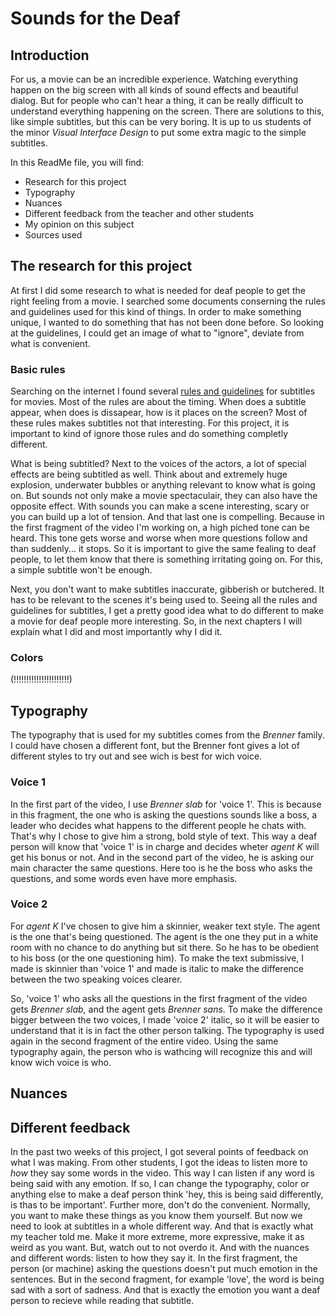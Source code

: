 # Sounds for the Deaf

## Introduction

For us, a movie can be an incredible experience. Watching everything happen on the big screen with all kinds of sound effects and beautiful dialog.
But for people who can't hear a thing, it can be really difficult to understand everything happening on
the screen. There are solutions to this, like simple subtitles, but this can be very boring.
It is up to us students of the minor *Visual Interface Design* to put some extra magic to the simple subtitles.

In this ReadMe file, you will find:

* Research for this project
* Typography
* Nuances
* Different feedback from the teacher and other students
* My opinion on this subject
* Sources used

## The research for this project

At first I did some research to what is needed for deaf people to get the right feeling from a movie. I searched some documents conserning the rules and guidelines used for this kind of things. In order to make something unique, I wanted to do something that has not been done before. So looking at the guidelines, I could get an image of what to "ignore", deviate from what is convenient.

### Basic rules

Searching on the internet I found several [rules and guidelines](https://www.rev.com/blog/subtitles-blog/sdh-subtitles-for-the-deaf-and-hard-of-hearing) for subtitles for movies. Most of the rules are about the timing. When does a subtitle appear, when does is dissapear, how is it places on the screen? Most of these rules makes subtitles not that interesting. For this project, it is important to kind of ignore those rules and do something completly different.

What is being subtitled? Next to the voices of the actors, a lot of special effects are being subtitled as well. Think about and extremely huge explosion, underwater bubbles or anything relevant to know what is going on. But sounds not only make a movie spectaculair, they can also have the opposite effect. With sounds you can make a scene interesting, scary or you can build up a lot of tension. And that last one is compelling. Because in the first fragment of the video I'm working on, a high piched tone can be heard. This tone gets worse and worse when more questions follow and than suddenly... it stops. So it is important to give the same fealing to deaf people, to let them know that there is something irritating going on. For this, a simple subtitle won't be enough.

Next, you don't want to make subtitles inaccurate, gibberish or butchered. It has to be relevant to the scenes it's being used to. Seeing all the rules and guidelines for subtitles, I get a pretty good idea what to do different to make a movie for deaf people more interesting. So, in the next chapters I will explain what I did and most importantly why I did it.

### Colors

(!!!!!!!!!!!!!!!!!!!!!!)

## Typography

The typography that is used for my subtitles comes from the *Brenner* family. I could have chosen a different font, but the Brenner font gives a lot of different styles to try out and see wich is best for wich voice.

### Voice 1

In the first part of the video, I use *Brenner slab* for 'voice 1'. This is because in this fragment, the one who is asking the questions sounds like a boss, a leader who decides what happens to the different people he chats with. That's why I chose to give him a strong, bold style of text. This way a deaf person will know that 'voice 1' is in charge and decides wheter *agent K* will get his bonus or not. And in the second part of the video, he is asking our main character the same questions. Here too is he the boss who asks the questions, and some words even have more emphasis.

### Voice 2

For *agent K* I've chosen to give him a skinnier, weaker text style. The agent is the one that's being questioned. The agent is the one they put in a white room with no chance to do anything but sit there. So he has to be obedient to his boss (or the one questioning him). To make the text submissive, I made is skinnier than 'voice 1' and made is italic to make the difference between the two speaking voices clearer.

So, 'voice 1' who asks all the questions in the first fragment of the video gets *Brenner slab*, and the agent gets *Brenner sans*. To make the difference bigger between the two voices, I made 'voice 2' italic, so it will be easier to understand that it is in fact the other person talking.
The typography is used again in the second fragment of the entire video. Using the same typography again, the person who is wathcing will recognize this and will know wich voice is who.

## Nuances

## Different feedback

In the past two weeks of this project, I got several points of feedback on what I was making.
From other students, I got the ideas to listen more to *how* they say some words in the video. This way I can listen if any word is being said with any emotion. If so, I can change the typography, color or anything else to make a deaf person think 'hey, this is being said differently, is thas to be important'. Further more, don't do the convenient. Normally, you want to make these things as you know them yourself. But now we need to look at subtitles in a whole different way. And that is exactly what my teacher told me. Make it more extreme, more expressive, make it as weird as you want. But, watch out to not overdo it. And with the nuances and different words: listen to how they say it. In the first fragment, the person (or machine) asking the questions doesn't put much emotion in the sentences. But in the second fragment, for example 'love', the word is being sad with a sort of sadness. And that is exactly the emotion you want a deaf person to recieve while reading that subtitle.